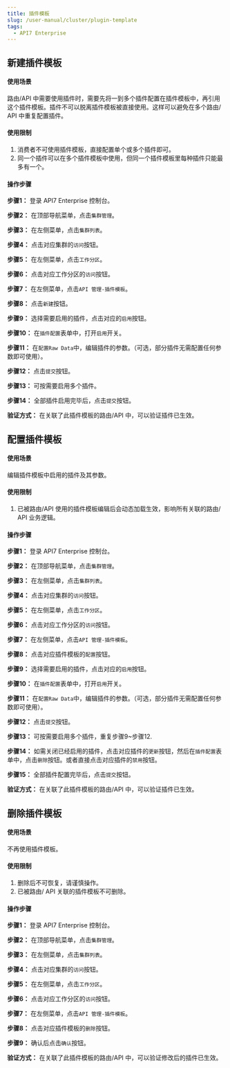 ```yaml
---
title: 插件模板
slug: /user-manual/cluster/plugin-template
tags:
  - API7 Enterprise
---
```


## 新建插件模板
#### 使用场景

路由/API 中需要使用插件时，需要先将一到多个插件配置在插件模板中，再引用这个插件模板。插件不可以脱离插件模板被直接使用。这样可以避免在多个路由/ API 中重复配置插件。

#### 使用限制

1. 消费者不可使用插件模板，直接配置单个或多个插件即可。
2. 同一个插件可以在多个插件模板中使用，但同一个插件模板里每种插件只能最多有一个。

#### 操作步骤

**步骤1：**  登录 API7 Enterprise 控制台。

**步骤2：**  在顶部导航菜单，点击`集群管理`。

**步骤3：**  在左侧菜单，点击`集群列表`。

**步骤4：**  点击对应集群的`访问`按钮。

**步骤5：**  在左侧菜单，点击`工作分区`。

**步骤6：**  点击对应工作分区的`访问`按钮。

**步骤7：**  在左侧菜单，点击`API 管理-插件模板`。

**步骤8：**  点击`新建`按钮。

**步骤9：**  选择需要启用的插件，点击对应的`启用`按钮。

**步骤10：**  在`插件配置`表单中，打开`启用`开关。

**步骤11：**  在`配置Raw Data`中，编辑插件的参数。（可选，部分插件无需配置任何参数即可使用）。

**步骤12：**  点击`提交`按钮。

**步骤13：**  可按需要启用多个插件。

**步骤14：**  全部插件启用完毕后，点击`提交`按钮。

**验证方式：** 在关联了此插件模板的路由/API 中，可以验证插件已生效。

## 配置插件模板
#### 使用场景

编辑插件模板中启用的插件及其参数。

#### 使用限制

1. 已被路由/API 使用的插件模板编辑后会动态加载生效，影响所有关联的路由/ API 业务逻辑。

#### 操作步骤

**步骤1：**  登录 API7 Enterprise 控制台。

**步骤2：**  在顶部导航菜单，点击`集群管理`。

**步骤3：**  在左侧菜单，点击`集群列表`。

**步骤4：**  点击对应集群的`访问`按钮。

**步骤5：**  在左侧菜单，点击`工作分区`。

**步骤6：**  点击对应工作分区的`访问`按钮。

**步骤7：**  在左侧菜单，点击`API 管理-插件模板`。

**步骤8：**  点击对应插件模板的`配置`按钮。

**步骤9：**  选择需要启用的插件，点击对应的`启用`按钮。

**步骤10：**  在`插件配置`表单中，打开`启用`开关。

**步骤11：**  在`配置Raw Data`中，编辑插件的参数。（可选，部分插件无需配置任何参数即可使用）。

**步骤12：**  点击`提交`按钮。

**步骤13：**  可按需要启用多个插件，重复步骤9~步骤12.

**步骤14：**  如需关闭已经启用的插件，点击对应插件的`更新`按钮，然后在`插件配置`表单中，点击`删除`按钮。或者直接点击对应插件的`禁用`按钮。

**步骤15：**  全部插件配置完毕后，点击`提交`按钮。

**验证方式：** 在关联了此插件模板的路由/API 中，可以验证插件已生效。

## 删除插件模板
#### 使用场景

不再使用插件模板。

#### 使用限制

1. 删除后不可恢复，请谨慎操作。
2. 已被路由/ API 关联的插件模板不可删除。

#### 操作步骤

**步骤1：**  登录 API7 Enterprise 控制台。

**步骤2：**  在顶部导航菜单，点击`集群管理`。

**步骤3：**  在左侧菜单，点击`集群列表`。

**步骤4：**  点击对应集群的`访问`按钮。

**步骤5：**  在左侧菜单，点击`工作分区`。

**步骤6：**  点击对应工作分区的`访问`按钮。

**步骤7：**  在左侧菜单，点击`API 管理-插件模板`。

**步骤8：**  点击对应插件模板的`删除`按钮。

**步骤9：**  确认后点击`确认`按钮。

**验证方式：** 在关联了此插件模板的路由/API 中，可以验证修改后的插件已生效。
